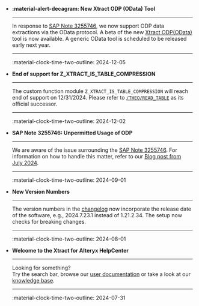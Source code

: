 <div class="grid cards" markdown>


-   **:material-alert-decagram: New Xtract ODP (OData) Tool**

    ---

    In response to [SAP Note 3255746](https://me.sap.com/notesLatestChanges/0003255746/E/diff), we now support ODP data extractions via the OData protocol. A beta of the new [Xtract ODP(OData)](./documentation/odp-odata/index.md) tool is now available. A generic OData tool is scheduled to be released early next year.

    ---

    :material-clock-time-two-outline: 2024-12-05

-   **End of support for Z_XTRACT_IS_TABLE_COMPRESSION**

    ---

    The custom function module `Z_XTRACT_IS_TABLE_COMPRESSION` will reach end of support on 12/31/2024. Please refer to [`/THEO/READ_TABLE`](./documentation/setup-in-sap/custom-function-module-for-table-extraction.md/#installation-of-theoread_table) as its official successor.

    ---

    :material-clock-time-two-outline: 2024-12-02

-   **SAP Note 3255746: Unpermitted Usage of ODP**

    ---

    We are aware of the issue surrounding the [SAP Note 3255746](https://me.sap.com/notesLatestChanges/0003255746/E/diff). For information on how to handle this matter, refer to our [Blog post from July 2024](https://theobald-software.com/en/products-technology-en/guidance-on-sap-note-3255746-for-theobald-software-xtract-products/).

    ---

    :material-clock-time-two-outline: 2024-09-01

-   **New Version Numbers**

    ---

    The version numbers in the [changelog](changelog.md) now incorporate the release date of the software, e.g., 2024.7.23.1 instead of 1.21.2.34. The setup now checks for breaking changes.

    ---

    :material-clock-time-two-outline: 2024-08-01

-   **Welcome to the Xtract for Alteryx HelpCenter**

    ---

    Looking for something? <br>Try the search bar, browse our [user documentation](documentation/introduction.md) or take a look at our [knowledge base](knowledge-base/index.md).

    ---

    :material-clock-time-two-outline: 2024-07-31

</div>